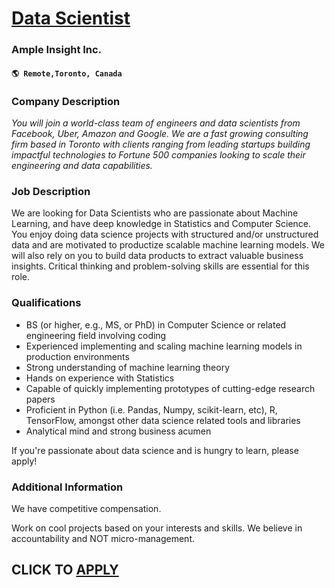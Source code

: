 # [Data Scientist](https://www.remotewlb.com/apply/data-scientist-110891)  
### Ample Insight Inc.  
#### `🌎 Remote,Toronto, Canada`  

### **Company Description**

 _You will join a world-class team of engineers and data scientists from Facebook, Uber, Amazon and Google. We are a fast growing consulting firm based in Toronto with clients ranging from leading startups building impactful technologies to Fortune 500 companies looking to scale their engineering and data capabilities._

###  **Job Description**

We are looking for Data Scientists who are passionate about Machine Learning, and have deep knowledge in Statistics and Computer Science. You enjoy doing data science projects with structured and/or unstructured data and are motivated to productize scalable machine learning models. We will also rely on you to build data products to extract valuable business insights. Critical thinking and problem-solving skills are essential for this role.

###  **Qualifications**

  * BS (or higher, e.g., MS, or PhD) in Computer Science or related engineering field involving coding
  * Experienced implementing and scaling machine learning models in production environments 
  * Strong understanding of machine learning theory
  * Hands on experience with Statistics
  * Capable of quickly implementing prototypes of cutting-edge research papers
  * Proficient in Python (i.e. Pandas, Numpy, scikit-learn, etc), R, TensorFlow, amongst other data science related tools and libraries
  * Analytical mind and strong business acumen

If you're passionate about data science and is hungry to learn, please apply!

### **Additional Information**

We have competitive compensation.

Work on cool projects based on your interests and skills. We believe in accountability and NOT micro-management.

  
## CLICK TO [APPLY](https://www.remotewlb.com/apply/data-scientist-110891)

